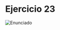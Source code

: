 # Ejercicio 23

![Enunciado](https://github.com/Lukas-De-Angelis-Riva/Estructura-Assembly/blob/master/Ejercicio23/Enunciado.JPG)